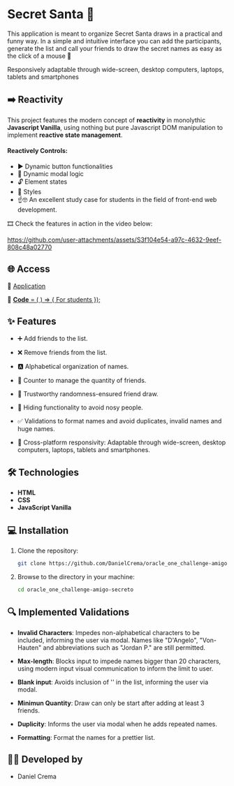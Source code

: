 # Secret Santa  🎉

This application is meant to organize Secret Santa draws in a practical and funny way. In a simple and intuitive interface you can add the participants, generate the list and call your friends to draw the secret names as easy as the click of a mouse 🎉

Responsively adaptable through wide-screen, desktop computers, laptops, tablets and smartphones

## ➡️ Reactivity
This project features the modern concept of **reactivity** in monolythic **Javascript Vanilla**, using nothing but pure Javascript DOM manipulation to implement **reactive state management**.

#### Reactively Controls:
- ▶️ Dynamic button functionalities
- 📌 Dynamic modal logic
- 🔓 Element states
- 💅 Styles
- ☝️🤓 An excellent study case for students in the field of front-end web development.

🎞️ Check the features in action in the video below:

https://github.com/user-attachments/assets/S3f104e54-a97c-4632-9eef-808c48a02770

## 🌐 Access
🔗 [Application](https://danielcrema.github.io/oracle_one_challenge-amigo-secreto/)

🔗 [**Code** = ( ) => { For students });](https://github.com/DanielCrema/oracle_one_challenge-amigo-secreto/blob/main/app.js)


## ✨ Features


- ➕ Add friends to the list.

- ❌ Remove friends from the list.
- 🅰️ Alphabetical organization of names.
- 🧮 Counter to manage the quantity of friends.
- 🎲 Trustworthy randomness-ensured friend draw.
- 🥷 Hiding functionality to avoid nosy people.
- ✅ Validations to format names and avoid duplicates, invalid names and huge names.
- 📲 Cross-platform responsivity: Adaptable through wide-screen, desktop computers, laptops, tablets and smartphones.

## 🛠 Technologies

- **HTML**
- **CSS**
- **JavaScript Vanilla**

## 💻 Installation

1. Clone the repository:
   ```bash
   git clone https://github.com/DanielCrema/oracle_one_challenge-amigo-secreto
   ```

2. Browse to the directory in your machine:
   ```bash
   cd oracle_one_challenge-amigo-secreto
   ```

## 🔍 Implemented Validations

- **Invalid Characters**: Impedes non-alphabetical characters to be included, informing the user via modal. Names like "D'Angelo", "Von-Hauten" and abbreviations such as "Jordan P." are still permitted.

- **Max-length**: Blocks input to impede names bigger than 20 characters, using modern input visual communication to inform the limit to user.
- **Blank input**: Avoids inclusion of '' in the list, informing the user via modal.
- **Minimun Quantity**: Draw can only be start after adding at least 3 friends.
- **Duplicity**: Informs the user via modal when he adds repeated names.
- **Formatting**: Format the names for a prettier list.

## 👨‍💻 Developed by
 - Daniel Crema
